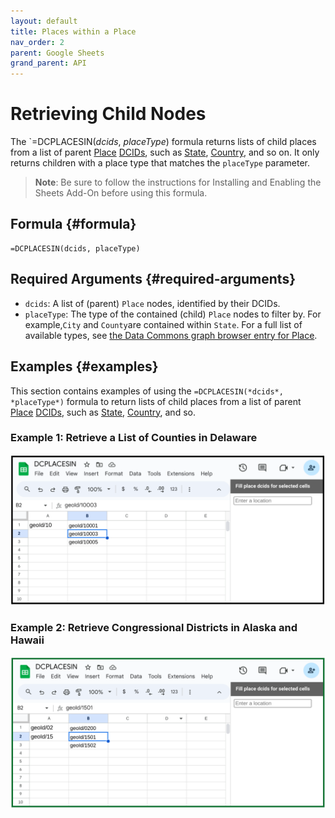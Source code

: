 ```yaml
---
layout: default
title: Places within a Place
nav_order: 2
parent: Google Sheets
grand_parent: API
---
```


# Retrieving Child Nodes

The `=DCPLACESIN(*dcids*, *placeType*) formula returns lists of child places from a list of parent [Place](https://datacommons.org/browser/Place) [DCIDs](https://docs.datacommons.org/glossary.html), such as [State](https://datacommons.org/browser/State), [Country](https://datacommons.org/browser/Country), and so on. It only returns children with a place type that matches the <code>placeType</code> parameter.

> **Note**:
> Be sure to follow the instructions for Installing and Enabling the Sheets Add-On before using this formula.

## Formula {#formula}

```
=DCPLACESIN(dcids, placeType)
```

## Required Arguments {#required-arguments}

* `dcids`: A list of (parent) `Place` nodes, identified by their DCIDs.
* `placeType`: The type of the contained (child) `Place` nodes to filter by. For example,`City` and `County`are contained within `State`. For a full list of available types, see [the Data Commons graph browser entry for Place](https://datacommons.org/browser/Place).

## Examples {#examples}

This section contains examples of using the `=DCPLACESIN(*dcids*, *placeType*)` formula to return lists of child places from a list of parent [Place](https://datacommons.org/browser/Place) [DCIDs](https://docs.datacommons.org/glossary.html), such as [State](https://datacommons.org/browser/State), [Country](https://datacommons.org/browser/Country), and so.

### Example 1: Retrieve a List of Counties in Delaware

![alt_text](../../assets/images/sheets/sheets_counties_delaware.png "image_tooltip")

### Example 2: Retrieve Congressional Districts in Alaska and Hawaii

![alt_text](../../assets/images/sheets/sheets_districts_alaska_hawaii.png "image_tooltip")

